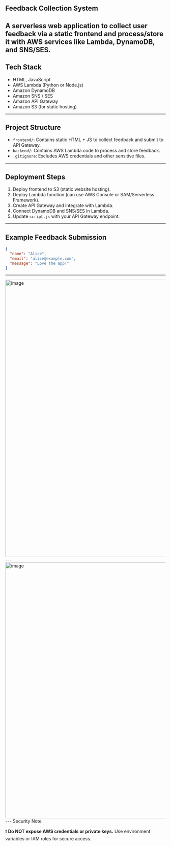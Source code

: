Feedback Collection System 
---
A serverless web application to collect user feedback via a static frontend and process/store it with AWS services like Lambda, DynamoDB, and SNS/SES.
---
Tech Stack
---
- HTML, JavaScript
- AWS Lambda (Python or Node.js)
- Amazon DynamoDB
- Amazon SNS / SES
- Amazon API Gateway
- Amazon S3 (for static hosting)
---
Project Structure
---
- `frontend/`: Contains static HTML + JS to collect feedback and submit to API Gateway.
- `backend/`: Contains AWS Lambda code to process and store feedback.
- `.gitignore`: Excludes AWS credentials and other sensitive files.
---
Deployment Steps
---
1. Deploy frontend to S3 (static website hosting).
2. Deploy Lambda function (can use AWS Console or SAM/Serverless Framework).
3. Create API Gateway and integrate with Lambda.
4. Connect DynamoDB and SNS/SES in Lambda.
5. Update `script.js` with your API Gateway endpoint.
---
Example Feedback Submission
---
```json
{
  "name": "Alice",
  "email": "alice@example.com",
  "message": "Love the app!"
}
```
---
<img width="1919" height="868" alt="image" src="https://github.com/user-attachments/assets/78c5baa1-a56d-4598-8ab2-4dd469b295c7" />
---
<img width="1899" height="801" alt="image" src="https://github.com/user-attachments/assets/738037eb-8d55-4673-b4e6-2209cba52ecf" />
---
Security Note

❗ **Do NOT expose AWS credentials or private keys.** Use environment variables or IAM roles for secure access.
